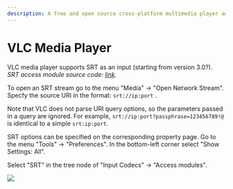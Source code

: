 ```yaml
---
description: A free and open source cross-platform multimedia player and framework
---
```


# VLC Media Player

VLC media player supports SRT as an input \(starting from version 3.0?\).  
_SRT access module source code:_ [_link_](https://fossies.org/linux/vlc/modules/access/srt.c)_._

To open an SRT stream go to the menu "Media" -&gt; "Open Network Stream". Specfy the source URI in the format: `srt://ip:port` .

Note that VLC does not parse URI query options, so the parameters passed in a query are ignored. For example, `srt://ip:port?passphrase=123456789!@` is identical to a simple `srt:ip:port`.

SRT options can be specified on the corresponding property page. Go to the menu "Tools" -&gt; "Preferences". In the bottom-left corner select "Show Settings: All".

Select "SRT" in the tree node of "Input Codecs" -&gt; "Access modules".

![](../.gitbook/assets/vlc-srt-props.png)

